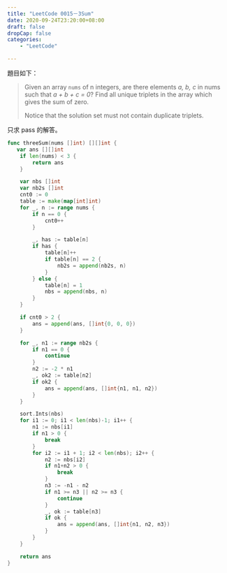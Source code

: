 ```yaml
---
title: "LeetCode 0015－3Sum"
date: 2020-09-24T23:20:00+08:00
draft: false
dropCap: false
categories:
    - "LeetCode"

---
```


題目如下：

> Given an array `nums` of n integers, are there elements *a, b, c* in nums such that *a + b + c = 0*? Find all unique triplets in the array which gives the sum of zero.
>
> Notice that the solution set must not contain duplicate triplets.

<!--more-->

只求 pass 的解答。

```go
func threeSum(nums []int) [][]int {
   var ans [][]int
	if len(nums) < 3 {
		return ans
	}

	var nbs []int
	var nb2s []int
	cnt0 := 0
	table := make(map[int]int)
	for _, n := range nums {
		if n == 0 {
			cnt0++
		}

		_, has := table[n]
		if has {
			table[n]++
			if table[n] == 2 {
				nb2s = append(nb2s, n)
			}
		} else {
			table[n] = 1
			nbs = append(nbs, n)
		}
	}

	if cnt0 > 2 {
		ans = append(ans, []int{0, 0, 0})
	}

	for _, n1 := range nb2s {
        if n1 == 0 {
			continue
		}
		n2 := -2 * n1
		_, ok2 := table[n2]
		if ok2 {
			ans = append(ans, []int{n1, n1, n2})
		}
	}

	sort.Ints(nbs)
	for i1 := 0; i1 < len(nbs)-1; i1++ {
		n1 := nbs[i1]
		if n1 > 0 {
			break
		}
		for i2 := i1 + 1; i2 < len(nbs); i2++ {
			n2 := nbs[i2]
			if n1+n2 > 0 {
				break
			}
			n3 := -n1 - n2
			if n1 >= n3 || n2 >= n3 {
				continue
			}
			_, ok := table[n3]
			if ok {
				ans = append(ans, []int{n1, n2, n3})
			}
		}
	}

	return ans
}
```